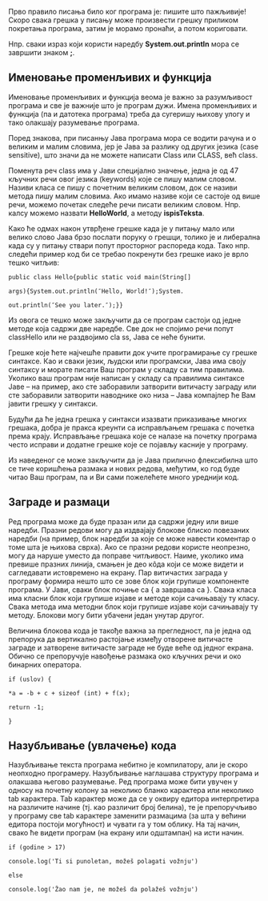 Прво правило писања било ког програма је: пишите што пажљивије! Скоро свака грешка у писању може произвести грешку приликом покретања програма, затим је морамо пронаћи, а потом кориговати. 

Нпр. сваки израз који користи наредбу **System.out.println** мора се завршити знаком **;**.

**Именовање променљивих и функција**
----------------------------------------------------------------------------------------------------------------------------------------

Именовање променљивих и функција веома је важно за разумљивост програма и све је важније што је програм дужи. Имена променљивих и функција (па и датотека програма) треба да сугеришу њихову улогу и тако олакшају разумевање програма. 

Поред знакова, при писанњу Јава програма мора се водити рачуна и о великим и малим словима, јер је Јава за разлику од других језика (case sensitive), што значи да не можете написати Class или CLASS, већ class.

Поменута реч class има у Јави специјално значење, једна је од 47 кључних речи овог језика (keywords) које се пишу малим словом. Називи класа се пишу с почетним великим словом, док се називи метода пишу малим словима.
Ако имамо називе који се састоје од више речи, можемо почетак следеће речи писати великим словом. Нпр. калсу можемо назвати **HelloWorld**, а методу **ispisTeksta**.

Како ће одмах након утврђене грешке када је у питању мало или велико слово Јава брзо послати поруку о грешци, толико је и либерална када су у питању ствари попут просторног распореда кода. Тако нпр. следећи пример код би се требао покренути без грешке иако је врло тешко читљив: 

    public class Hello{public static void main(String[]

    args){System.out.println(″Hello, World!″);System.

    out.println(″See you later.″);}}

Из овога се тешко може закључити да се програм састоји од једне методе која садржи две наредбе. Све док не спојимо речи попут classHello или не раздвојимо cla ss, Јава се неће бунити.
 
Грешке које ћете најчешће правити док учите програмирање су грешке синтаксе. Као и сваки језик, људски или програмски, Јава има своју синтаксу и морате писати Ваш програм у складу са тим правилима. Уколико ваш програм није написан у складу са правилима синтаксе Јаве – на пример, ако сте заборавили затворити витичасту заграду или сте заборавили затворити наводнике око низа – Јава компајлер ће Вам јавити грешку у синтакси. 

Будући да ће једна грешка у синтакси изазвати приказивање многих грешака, добра је пракса креунти са исправљањем грешака с почетка према крају. Исправљање грешака које се налазе на почетку програма често исправи и додатне грешке које се појављу касније у програму.

Из наведеног се може закључити да је Јава прилично флексибилна што се тиче коришћења размака и нових редова, међутим, ко год буде читао Ваш програм, па и Ви сами пожелећете много уреднији код. 

**Заграде и размаци**
----------------------------------------------------------------------------------------------------------------------------------------

Ред програма може да буде празан или да садржи једну или више наредби. Празни редови могу да издвајају блокове блиско повезаних наредби (на пример, блок наредби за које се може навести коментар о томе шта је њихова сврха). Ако се празни редови користе неопрезно, могу да наруше уместо да поправе читљивост. Наиме, уколико има превише празних линија, смањен је део кôда који се може видети и сагледавати истовремено на екрану.
Пар витичастих заграда у програму формира нешто што се зове блок који групише компоненте програма. У Јави, сваки блок почиње са { а завршава са }. Свака класа има класни блок који групише изјаве и методе који сачињавају ту класу. Свака метода има методни блок који групише изјаве који сачињавају ту методу. Блокови могу бити убачени један унутар другог.

Величина блокова кoда је такође важна за прегледност, па је једна од препорука да вертикално растојање између отворене витичасте заграде и затворене витичасте заграде не буде веће од једног екрана.
Обично се препоручује навођење размака око кључних речи и око бинарних оператора.

    if (uslov) {

    *a = -b + c + sizeof (int) + f(x);
    
    return -1;
    
    }

**Назубљивање (увлачење) кода**
----------------------------------------------------------------------------------------------------------------------------------------

Назубљивање текста програма небитно је компилатору, али је скоро неопходно програмеру. Назубљивање наглашава структуру програма и олакшава његово разумевање. Ред програма може бити увучен у односу на почетну колону за неколико бланко карактера или неколико tab карактера. Tab карактер може да се у оквиру едитора интерпретира на различите начине (тј. као различит број белина), те је препоручљиво у програму све tab карактере заменити размацима (за шта у већини едитора постоји могућност) и чувати га у том облику. На тај начин, свако ће видети програм (на екрану или одштампан) на исти начин.

    if (godine > 17)
    
    console.log('Ti si punoletan, možeš polagati vožnju')
    
    else
    
    console.log('Žao nam je, ne možeš da polažeš vožnju')

